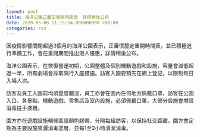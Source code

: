```yaml
---
layout: post
title: 海洋公園正釐定重開時間表　詳情稍後公布
date: 2020-05-08 11:15:54.000000000 +08:00
categories: rss
---
```


因疫情影響關閉超過3個月的海洋公園表示，正審慎釐定重開時間表，並已積極進行準備工作，會在重開期間推出港人優惠，詳情稍後公布。

海洋公園表示，在恢復營運初期，公園整體及個別機動遊戲和設施，容量會減低超過一半，所有劇場會採取隔行入座措施。訪客入園要預先在網上登記，以限制每日入場人次。

訪客及員工入園前均須量度體溫，員工亦會在園內任何地方佩戴口罩，訪客在公園入口、各景點、機動遊戲、零售店及室內設施，必須佩戴口罩，大部分設施會增設消毒搓手液機。

園方亦在遊戲設施輪候區設顏色膠帶，分隔每組訪客，以保持社交距離。園方會定期為主要設施噴灑消毒塗層，並每1至2小時清潔消毒。

